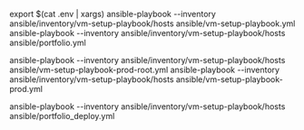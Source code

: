 export $(cat .env | xargs)
ansible-playbook --inventory ansible/inventory/vm-setup-playbook/hosts ansible/vm-setup-playbook.yml
ansible-playbook --inventory ansible/inventory/vm-setup-playbook/hosts ansible/portfolio.yml

ansible-playbook --inventory ansible/inventory/vm-setup-playbook/hosts ansible/vm-setup-playbook-prod-root.yml
ansible-playbook --inventory ansible/inventory/vm-setup-playbook/hosts ansible/vm-setup-playbook-prod.yml


ansible-playbook --inventory ansible/inventory/vm-setup-playbook/hosts ansible/portfolio_deploy.yml